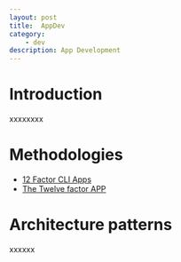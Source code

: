 ```yaml
---
layout: post
title:  AppDev
category:
    - dev
description: App Development
---
```


# Introduction

xxxxxxxx

# Methodologies
- [12 Factor CLI Apps](https://medium.com/@jdxcode/12-factor-cli-apps-dd3c227a0e46)
- [The Twelve factor APP](https://12factor.net/)

# Architecture patterns

xxxxxx
